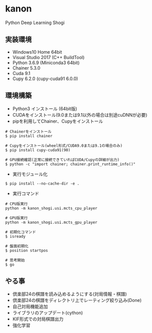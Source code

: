 # kanon
Python Deep Learning Shogi

## 実装環境
- Windows10 Home 64bit
- Visual Studio 2017 (C++ BuildTool)
- Python 3.6.9 (Miniconda3 64bit)
- Chainer 5.3.0
- Cuda 9.1
- Cupy 6.2.0 (cupy-cuda91 6.0.0)

## 環境構築
- Python3 インストール (64bit版)
- CUDAをインストール(9.0または9.1以外の場合は別途cuDNNが必要)
- pipを利用してChainer、Cupyをインストール
```
# Chainerをインストール
$ pip install chainer

# Cupyをインストール(wheel形式/CUDA9.0または9.1の場合のみ)
$ pip install cupy-cuda91(90)

# GPU接続確認(正常に接続できていればCUDA/Cupyの詳細が出力)
$ python -c "import chainer; chainer.print_runtime_info()"
```
- 実行モジュール化
```
$ pip install --no-cache-dir -e .
```
- 実行コマンド
```
# CPU版実行
python -m kanon_shogi.usi.mcts_cpu_player

# GPU版実行
python -m kanon_shogi.usi.mcts_gpu_player

# 初期化コマンド
$ isready

# 盤面初期化
$ position startpos

# 思考開始
$ go
```

## やる事
- 倶楽部24の棋譜を読み込めるようにする(対局情報・棋譜)
- 倶楽部24の棋譜をディレクトリ上でレーティング絞り込み(Done)
- 自己対局機能追加
- ライブラリのアップデート(cython)
- KIF形式での対局棋譜出力
- 強化学習